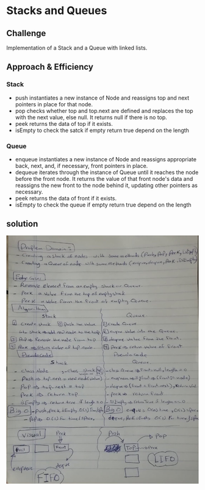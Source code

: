 # Stacks and Queues

## Challenge

Implementation of a Stack and a Queue with linked lists.

## Approach & Efficiency


### Stack

- push instantiates a new instance of Node and reassigns top and next pointers in place for that node. 
- pop checks whether top and top.next are defined and replaces the top with the next value, else null. It returns null if there is no top. 
- peek returns the data of top if it exists. 
- isEmpty to check the satck if empty return true depend on the length

### Queue

- enqueue instantiates a new instance of Node and reassigns appropriate back, next, and, if necessary, front pointers in place. 
- dequeue iterates through the instance of Queue until it reaches the node before the front node. It returns the value of that front node's data and reassigns the new front to the node behind it, updating other pointers as necessary. 
- peek returns the data of front if it exists. 
- isEmpty to check the queue if empty return true depend on the length



## solution
![Image](/assets/stack&queue.jpg)